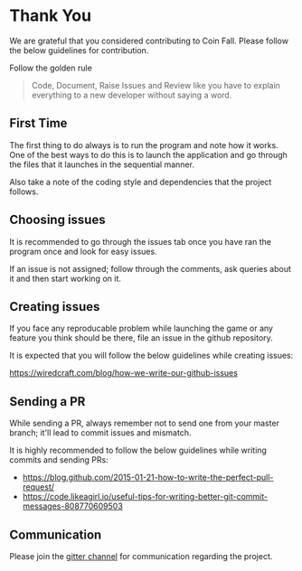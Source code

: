 # Thank You

We are grateful that you considered contributing to Coin Fall. Please follow the below guidelines for contribution.

Follow the golden rule

> Code, Document, Raise Issues and Review like you have to explain everything to a new developer without saying a word.

## First Time

The first thing to do always is to run the program and note how it works. One of the best ways to do this is to launch the application and go through the files that it launches in the sequential manner.

Also take a note of the coding style and dependencies that the project follows.

## Choosing issues

It is recommended to go through the issues tab once you have ran the program once and look for easy issues.

If an issue is not assigned; follow through the comments, ask queries about it and then start working on it.

## Creating issues

If you face any reproducable problem while launching the game or any feature you think should be there, file an issue in the github repository.

It is expected that you will follow the below guidelines while creating issues:

https://wiredcraft.com/blog/how-we-write-our-github-issues

## Sending a PR

While sending a PR, always remember not to send one from your master branch; it'll lead to commit issues and mismatch. 

It is highly recommended to follow the below guidelines while writing commits and sending PRs:

- https://blog.github.com/2015-01-21-how-to-write-the-perfect-pull-request/
- https://code.likeagirl.io/useful-tips-for-writing-better-git-commit-messages-808770609503

## Communication

Please join the [gitter channel](https://gitter.im/pygame-Coin-Fall/Lobby) for communication regarding the project.
